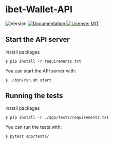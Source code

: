 # ibet-Wallet-API

<p>
  <img alt="Version" src="https://img.shields.io/badge/version-0.7-blue.svg?cacheSeconds=2592000" />
  <a href="https:/doc.com" target="_blank">
    <img alt="Documentation" src="https://img.shields.io/badge/documentation-yes-brightgreen.svg" />
  </a>
  <a href="#" target="_blank">
    <img alt="License: MIT" src="https://img.shields.io/badge/License-MIT-yellow.svg" />
  </a>
</p>

## Start the API server
Install packages
```
$ pip install -r requirements.txt
```

You can start the API server with:
```
$ ./bin/run.sh start
```

## Running the tests
Install packages
```
$ pip install -r ./app/tests/requirements.txt
```

You can run the tests with:
```
$ pytest app/tests/
```